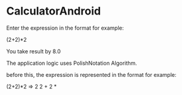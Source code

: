 # CalculatorAndroid


Enter the expression in the format for example:

(2+2)*2

You take result by 8.0

The application logic uses PolishNotation Algorithm.

before this, the expression is represented in the format for example:

 (2+2)*2  =>  2 2 + 2 *
